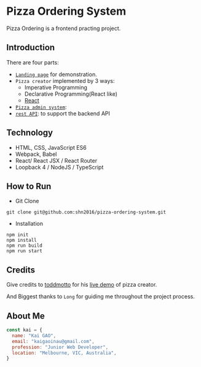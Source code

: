 # Pizza Ordering System

Pizza Ordering is a frontend practing project.


## Introduction

There are four parts:
* [`Landing page`](landing-page/) for demonstration.
* `Pizza creator` implemented by 3 ways:
  * Imperative Programming 
  * Declarative Programming(React like)
  * [React](pizza-creator/React/)
* [`Pizza admin system`](pizza-admin-system/):
* [`rest API`](https://github.com/shn2016/kai-pizza-admin-api): to support the backend API

## Technology

* HTML, CSS, JavaScript ES6
* Webpack, Babel
* React/ React JSX / React Router
* Loopback 4 / NodeJS / TypeScript

## How to Run

* Git Clone
```
git clone git@github.com:shn2016/pizza-ordering-system.git
```

* Installation

```
npm init
npm install
npm run build
npm run start
```



## Credits

Give credits to [toddmotto](https://github.com/toddmotto) for his [live demo](https://toddmotto.com/angular-pizza-creator/) of pizza creator.

And Biggest thanks to `Long` for guiding me throughout the project process.

## About Me

```javascript
const kai = {
  name: "Kai GAO",
  email: "kaigaoinau@gmail.com",
  profession: "Junior Web Developer",
  location: "Melbourne, VIC, Australia",
}
```
